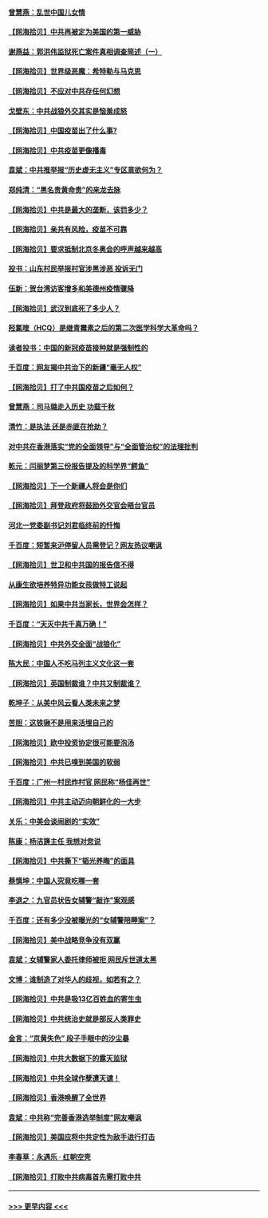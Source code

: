 #### [曾慧燕：乱世中国儿女情](../pages/nsc993/n12887931.md?t=04191102) 
#### [【网海拾贝】中共再被定为美国的第一威胁](../pages/nsc993/n12887580.md?t=04191102) 
#### [谢燕益：郭洪伟监狱死亡案件真相调查简述（一）](../pages/nsc993/n12885648.md?t=04191102) 
#### [【网海拾贝】世界级恶魔：希特勒与马克思](../pages/nsc993/n12884062.md?t=04191102) 
#### [【网海拾贝】不应对中共存任何幻想](../pages/nsc993/n12881460.md?t=04191102) 
#### [戈壁东：中共战狼外交其实是恼羞成怒](../pages/nsc993/n12880392.md?t=04191102) 
#### [【网海拾贝】中国疫苗出了什么事?](../pages/nsc993/n12879124.md?t=04191102) 
#### [【网海拾贝】中共疫苗更像播毒](../pages/nsc993/n12876631.md?t=04191102) 
#### [袁斌：中共推举报“历史虚无主义”专区意欲何为？](../pages/nsc993/n12876530.md?t=04191102) 
#### [郑纯清：“黑名贵黄命贵”的来龙去脉](../pages/nsc993/n12875589.md?t=04191102) 
#### [【网海拾贝】中共是最大的垄断，该罚多少？](../pages/nsc993/n12874006.md?t=04191102) 
#### [【网海拾贝】亲共有风险，疫苗不可靠](../pages/nsc993/n12872224.md?t=04191102) 
#### [【网海拾贝】要求抵制北京冬奥会的呼声越来越高](../pages/nsc993/n12868962.md?t=04191102) 
#### [投书：山东村民举报村官涉黑涉恶 投诉无门](../pages/nsc993/n12869726.md?t=04191102) 
#### [伍新：贺台湾访客增多和美德州疫情骤降](../pages/nsc993/n12865651.md?t=04191102) 
#### [【网海拾贝】武汉到底死了多少人？](../pages/nsc993/n12863707.md?t=04191102) 
#### [羟氯喹（HCQ）是继青霉素之后的第二次医学科学大革命吗？](../pages/nsc993/n12638564.md?t=04191102) 
#### [读者投书：中国的新冠疫苗接种就是强制性的](../pages/nsc993/n12859932.md?t=04191102) 
#### [千百度：网友揭中共治下的新疆“毫无人权”](../pages/nsc993/n12858385.md?t=04191102) 
#### [【网海拾贝】打了中共国疫苗之后如何？](../pages/nsc993/n12857866.md?t=04191102) 
#### [曾慧燕：司马璐走入历史 功载千秋](../pages/nsc993/n12856996.md?t=04191102) 
#### [清竹：是执法 还是赤匪在抢劫？](../pages/nsc993/n12856952.md?t=04191102) 
#### [对中共在香港落实“党的全面领导”与“全面管治权”的法理批判](../pages/nsc993/n12856929.md?t=04191102) 
#### [乾元：闫丽梦第三份报告提及的科学界“鳄鱼”](../pages/nsc993/n12855985.md?t=04191102) 
#### [【网海拾贝】下一个新疆人将会是你们](../pages/nsc993/n12855864.md?t=04191102) 
#### [【网海拾贝】拜登政府将鼓励外交官会晤台官员](../pages/nsc993/n12853615.md?t=04191102) 
#### [河北一党委副书记刘君临终前的忏悔](../pages/nsc993/n12849420.md?t=04191102) 
#### [千百度：短暂来沪停留人员需登记？网友热议嘲讽](../pages/nsc993/n12853497.md?t=04191102) 
#### [【网海拾贝】世卫和中共国的报告信不得](../pages/nsc993/n12850902.md?t=04191102) 
#### [从康生欲培养特异功能女孩做特工说起](../pages/nsc993/n12849289.md?t=04191102) 
#### [【网海拾贝】如果中共当家长，世界会怎样？](../pages/nsc993/n12848436.md?t=04191102) 
#### [千百度：“天灭中共千真万确！”](../pages/nsc993/n12845659.md?t=04191102) 
#### [【网海拾贝】中共外交全面“战狼化”](../pages/nsc993/n12845607.md?t=04191102) 
#### [陈大民：中国人不吃马列主义文化这一套](../pages/nsc993/n12842496.md?t=04191102) 
#### [【网海拾贝】英国制裁谁？中共又制裁谁？](../pages/nsc993/n12840909.md?t=04191102) 
#### [乾坤子：从美中风云看人类未来之梦](../pages/nsc993/n12840590.md?t=04191102) 
#### [苦胆：这铁锹不是用来活埋自己的](../pages/nsc993/n12839512.md?t=04191102) 
#### [【网海拾贝】欧中投资协定很可能要泡汤](../pages/nsc993/n12835122.md?t=04191102) 
#### [【网海拾贝】中共已嗅到美国的软弱](../pages/nsc993/n12832411.md?t=04191102) 
#### [千百度：广州一村民炸村官 网民称“杨佳再世”](../pages/nsc993/n12832380.md?t=04191102) 
#### [【网海拾贝】中共主动迈向朝鲜化的一大步](../pages/nsc993/n12829887.md?t=04191102) 
#### [关乐：中美会谈闹剧的“实效”](../pages/nsc993/n12826698.md?t=04191102) 
#### [陈康：杨洁篪主任  我想对您说](../pages/nsc993/n12826609.md?t=04191102) 
#### [【网海拾贝】中共撕下“韬光养晦”的面具](../pages/nsc993/n12826459.md?t=04191102) 
#### [蔡慎坤：中国人究竟吃哪一套](../pages/nsc993/n12826010.md?t=04191102) 
#### [李退之：九官员状告女辅警“敲诈”案观感](../pages/nsc993/n12823984.md?t=04191102) 
#### [千百度：还有多少没被曝光的“女辅警陪睡案”？](../pages/nsc993/n12822136.md?t=04191102) 
#### [【网海拾贝】美中战略竞争没有双赢](../pages/nsc993/n12822105.md?t=04191102) 
#### [袁斌：女辅警家人委托律师被拒 网民斥世道太黑](../pages/nsc993/n12822004.md?t=04191102) 
#### [文博：谁制造了对华人的歧视，如若有之？](../pages/nsc993/n12821635.md?t=04191102) 
#### [【网海拾贝】中共是吸13亿百姓血的寄生虫](../pages/nsc993/n12819191.md?t=04191102) 
#### [【网海拾贝】中共统治史就是部反人类罪史](../pages/nsc993/n12816738.md?t=04191102) 
#### [金言：“京黄失色” 段子手眼中的沙尘暴](../pages/nsc993/n12815700.md?t=04191102) 
#### [【网海拾贝】中共大数据下的露天监狱](../pages/nsc993/n12811075.md?t=04191102) 
#### [【网海拾贝】中共全球作孽遭天谴！](../pages/nsc993/n12810258.md?t=04191102) 
#### [【网海拾贝】香港唤醒了全世界](../pages/nsc993/n12809100.md?t=04191102) 
#### [袁斌：中共称“完善香港选举制度”网友嘲讽](../pages/nsc993/n12808994.md?t=04191102) 
#### [【网海拾贝】美国应将中共定性为敌手进行打击](../pages/nsc993/n12806870.md?t=04191102) 
#### [李春草：永遇乐 · 红朝空壳](../pages/nsc993/n12805365.md?t=04191102) 
#### [【网海拾贝】打败中共病毒首先需打败中共](../pages/nsc993/n12803930.md?t=04191102) 

----
#### [ >>> 更早内容 <<< ](../indexes/nsc993-earlier.md)
